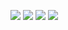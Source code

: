 <span><img src="https://img.shields.io/badge/Telegram-2CA5E0?style=for-the-badge&logo=telegram&logoColor=white" style="max-width: 100px;" /></span>
<span><img src="https://img.shields.io/badge/Bruno_Ferreira-0077B5?style=for-the-badge&logo=linkedin&logoColor=white" style="max-width: 100px;" /></span>
<span><img src="https://img.shields.io/badge/srbrunferreira-1DA1F2?style=for-the-badge&logo=twitter&logoColor=white" style="max-width: 100px;" /></span>
<span><img src="https://img.shields.io/badge/-srbrunoferreira@outlook.com-006bed?style=flat-square&logo=Gmail&logoColor=white&link=mailto:SEU-EMAIL" style="max-width: 100px;" /></span>

